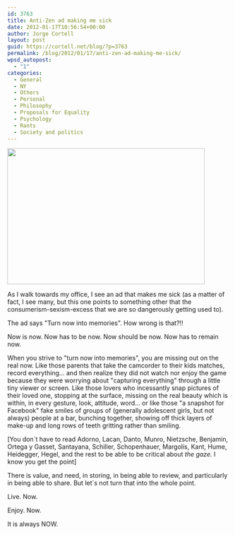 ```yaml
---
id: 3763
title: Anti-Zen ad making me sick
date: 2012-01-17T10:56:54+00:00
author: Jorge Cortell
layout: post
guid: https://cortell.net/blog/?p=3763
permalink: /blog/2012/01/17/anti-zen-ad-making-me-sick/
wpsd_autopost:
  - "1"
categories:
  - General
  - NY
  - Others
  - Personal
  - Philosophy
  - Proposals for Equality
  - Psychology
  - Rants
  - Society and politics
---
```

<img class="aligncenter" title="ad" src="https://lh4.googleusercontent.com/-H2QACoWZiYQ/TxWMoOFm1tI/AAAAAAAAAKk/l1PsjdyvW8c/w447-h308-k/20120117_095507.jpg" alt="" width="447" height="308" />

As I walk towards my office, I see an ad that makes me sick (as a matter of fact, I see many, but this one points to something other that the consumerism-sexism-excess that we are so dangerously getting used to).

The ad says "Turn now into memories". How wrong is that?!!

Now is now. Now has to be now. Now should be now. Now has to remain now.

When you strive to "turn now into memories", you are missing out on the real now. Like those parents that take the camcorder to their kids matches, record everything... and then realize they did not watch nor enjoy the game because they were worrying about "capturing everything" through a little tiny viewer or screen. Like those lovers who incessantly snap pictures of their loved one, stopping at the surface, missing on the real beauty which is within, in every gesture, look, attitude, word... or like those "a snapshot for Facebook" fake smiles of groups of (generally adolescent girls, but not always) people at a bar, bunching together, showing off thick layers of make-up and long rows of teeth gritting rather than smiling.

[You don`t have to read Adorno, Lacan, Danto, Munro, Nietzsche, Benjamin, Ortega y Gasset, Santayana, Schiller, Schopenhauer, Margolis, Kant, Hume, Heidegger, Hegel, and the rest to be able to be critical about _the gaze._ I know you get the point]

There is value, and need, in storing, in being able to review, and particularly in being able to share. But let`s not turn that into the whole point.

Live. Now.

Enjoy. Now.

It is always NOW.